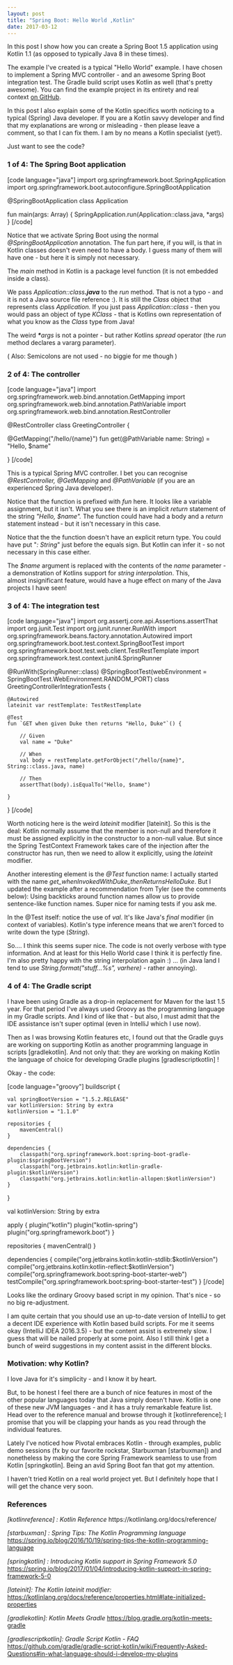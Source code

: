 ```yaml
---
layout: post
title: "Spring Boot: Hello World ,Kotlin"
date: 2017-03-12
---
```


In this post I show how you can create a Spring Boot 1.5 application using Kotlin 1.1 (as opposed to typically Java 8 in these times).

The example I've created is a typical "Hello World" example. I have chosen to implement a Spring MVC controller - and an awesome Spring Boot integration test. The Gradle build script uses Kotlin as well (that's pretty awesome). You can find the example project in its entirety and real context <a href="https://github.com/nickymoelholm/smallexamples/tree/master/springboot-kotlin-helloworld" target="_blank">on GitHub</a>.

In this post I also explain some of the Kotlin specifics worth noticing to a typical (Spring) Java developer. If you are a Kotlin savvy developer and find that my explanations are wrong or misleading - then please leave a comment, so that I can fix them. I am by no means a Kotlin specialist (yet!).

Just want to see the code?
<h3>1 of 4: The Spring Boot application</h3>
[code language="java"]
import org.springframework.boot.SpringApplication
import org.springframework.boot.autoconfigure.SpringBootApplication

@SpringBootApplication
class Application

fun main(args: Array<String>) {
    SpringApplication.run(Application::class.java, *args)
}
[/code]

Notice that we activate Spring Boot using the normal <em>@SpringBootApplication</em> annotation. The fun part here, if you will, is that in Kotlin classes doesn't even need to have a body. I guess many of them will have one - but here it is simply not necessary.

The <em>main</em> method in Kotlin is a package level function (it is not embedded inside a class).

We pass <em>Application::class<strong>.java</strong></em> to the <em>run</em> method. That is not a typo - and it is not a Java source file reference :). It is still the <em>Class</em> object that represents class <em>Application. </em>If you just pass <em>Application::class</em> - then you would pass an object of type <em>KClass</em> - that is Kotlins own representation of what you know as the <em>Class</em> type from Java!

The weird <em><strong>*</strong>args</em> is not a pointer - but rather Kotlins <em>spread</em> operator (the <em>run</em> method declares a vararg parameter).

( Also: Semicolons are not used - no biggie for me though )
<h3>2 of 4: The controller</h3>
[code language="java"]
import org.springframework.web.bind.annotation.GetMapping
import org.springframework.web.bind.annotation.PathVariable
import org.springframework.web.bind.annotation.RestController

@RestController
class GreetingController {

 @GetMapping("/hello/{name}")
 fun get(@PathVariable name: String) = "Hello, $name"

}
[/code]

This is a typical Spring MVC controller. I bet you can recognise <em>@RestController, @GetMapping</em> and <em>@PathVariable </em>(if you are an experienced Spring Java developer).

Notice that the function is prefixed with <em>fun</em> here. It looks like a variable assignment, but it isn't. What you see there is an implicit <em>return</em> statement of the string <em>"Hello, $name".</em> The function could have had a body and a <em>return</em> statement instead - but it isn't necessary in this case.

Notice that the the function doesn't have an explicit return type. You could have put "<em>: String</em>" just before the equals sign. But Kotlin can infer it - so not necessary in this case either.

The <em>$name</em> argument is replaced with the contents of the <em>name</em> parameter - a demonstration of Kotlins support for <em>string interpolation</em>. This, almost insignificant feature, would have a huge effect on many of the Java projects I have seen!
<h3>3 of 4: The integration test</h3>
[code language="java"]
import org.assertj.core.api.Assertions.assertThat
import org.junit.Test
import org.junit.runner.RunWith
import org.springframework.beans.factory.annotation.Autowired
import org.springframework.boot.test.context.SpringBootTest
import org.springframework.boot.test.web.client.TestRestTemplate
import org.springframework.test.context.junit4.SpringRunner

@RunWith(SpringRunner::class)
@SpringBootTest(webEnvironment = SpringBootTest.WebEnvironment.RANDOM_PORT)
class GreetingControllerIntegrationTests {

    @Autowired
    lateinit var restTemplate: TestRestTemplate

    @Test
    fun `GET when given Duke then returns "Hello, Duke"`() {

        // Given
        val name = "Duke"

        // When
        val body = restTemplate.getForObject("/hello/{name}", String::class.java, name)

        // Then
        assertThat(body).isEqualTo("Hello, $name")

    }

}
[/code]

Worth noticing here is the weird <em>lateinit</em> modifier [lateinit]. So this is the deal: Kotlin normally assume that the member is non-null and therefore it must be assigned explicitly in the constructor to a non-null value. But since the Spring TestContext Framework takes care of the injection after the constructor has run, then we need to allow it explicitly, using the <em>lateinit</em> modifier.

Another interesting element is the <em>@Test</em> function name: I actually started with the name <em>get_whenInvokedWithDuke_thenReturnsHelloDuke</em>. But I updated the example after a recommendation from Tyler (see the comments below): Using backticks around function names allow us to provide sentence-like function names. Super nice for naming tests if you ask me.

In the @Test itself: notice the use of <em>val</em>. It's like Java's <em>final</em> modifier (in context of variables). Kotlin's type inference means that we aren't forced to write down the type (<em>String</em>).

So.... I think this seems super nice. The code is not overly verbose with type information. And at least for this Hello World case I think it is perfectly fine. I'm also pretty happy with the string interpolation again :) ... (in Java land I tend to use <em>String.format("stuff...%s", varhere)</em> - rather annoying).
<h3>4 of 4: The Gradle script</h3>
I have been using Gradle as a drop-in replacement for Maven for the last 1.5 year. For that period I've always used Groovy as the programming language in my Gradle scripts. And I kind of like that - but also, I must admit that the IDE assistance isn't super optimal (even in IntelliJ which I use now).

Then as I was browsing Kotlin features etc, I found out that the Gradle guys are working on supporting Kotlin as another programming language in scripts [gradlekotlin]. And not only that: they are working on making Kotlin the language of choice for developing Gradle plugins [gradlescriptkotlin] !

Okay - the code:

[code language="groovy"]
buildscript {

    val springBootVersion = "1.5.2.RELEASE"
    var kotlinVersion: String by extra
    kotlinVersion = "1.1.0"

    repositories {
        mavenCentral()
    }

    dependencies {
        classpath("org.springframework.boot:spring-boot-gradle-plugin:$springBootVersion")
        classpath("org.jetbrains.kotlin:kotlin-gradle-plugin:$kotlinVersion")
        classpath("org.jetbrains.kotlin:kotlin-allopen:$kotlinVersion")
    }

}

val kotlinVersion: String by extra

apply {
    plugin("kotlin")
    plugin("kotlin-spring")
    plugin("org.springframework.boot")
}

repositories {
    mavenCentral()
}

dependencies {
    compile("org.jetbrains.kotlin:kotlin-stdlib:$kotlinVersion")
    compile("org.jetbrains.kotlin:kotlin-reflect:$kotlinVersion")
    compile("org.springframework.boot:spring-boot-starter-web")
    testCompile("org.springframework.boot:spring-boot-starter-test")
}
[/code]

Looks like the ordinary Groovy based script in my opinion. That's nice - so no big re-adjustment.

I am quite certain that you should use an up-to-date version of IntelliJ to get a decent IDE experience with Kotlin based build scripts. For me it seems okay (IntelliJ IDEA 2016.3.5) - but the content assist is extremely slow. I guess that will be nailed properly at some point. Also I still think I get a bunch of weird suggestions in my content assist in the different blocks.
<h3>Motivation: why Kotlin?</h3>
I love Java for it's simplicity - and I know it by heart.

But, to be honest I feel there are a bunch of nice features in most of the other popular languages today that Java simply doesn't have. Kotlin is one of these new JVM languages - and it has a truly remarkable feature list. Head over to the reference manual and browse through it [kotlinreference]; I promise that you will be clapping your hands as you read through the individual features.

Lately I've noticed how Pivotal embraces Kotlin - through examples, public demo sessions (fx by our favorite rockstar, Starbuxman [starbuxman]) and nonetheless by making the core Spring Framework seamless to use from Kotlin [springkotlin]. Being an avid Spring Boot fan that got my attention.

I haven't tried Kotlin on a real world project yet. But I definitely hope that I will get the chance very soon.  

<h3>References</h3>
<em>[kotlinreference] : Kotlin Reference</em>
https://kotlinlang.org/docs/reference/

<em>[starbuxman] : Spring Tips: The Kotlin Programming language</em>
https://spring.io/blog/2016/10/19/spring-tips-the-kotlin-programming-language

<em>[springkotlin] : Introducing Kotlin support in Spring Framework 5.0</em>
https://spring.io/blog/2017/01/04/introducing-kotlin-support-in-spring-framework-5-0

<em>[lateinit]: The Kotlin lateinit modifier:</em>
https://kotlinlang.org/docs/reference/properties.html#late-initialized-properties

<em>[gradlekotlin]: Kotlin Meets Gradle</em>
https://blog.gradle.org/kotlin-meets-gradle

<em>[gradlescriptkotlin]: Gradle Script Kotlin - FAQ</em>
https://github.com/gradle/gradle-script-kotlin/wiki/Frequently-Asked-Questions#in-what-language-should-i-develop-my-plugins

 

 